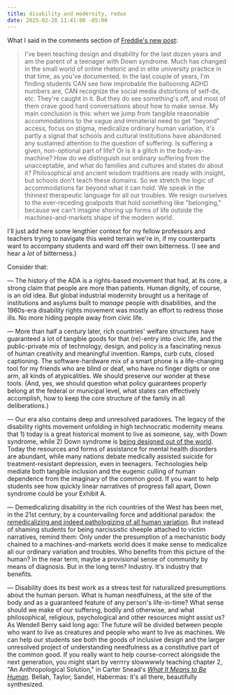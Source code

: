 ```yaml
---
title: disability and modernity, redux
date: 2025-02-28 11:41:00 -05:00
---
```


What I said in the comments section of [Freddie's new post](https://freddiedeboer.substack.com/p/what-do-people-with-disabilities):

>I've been teaching design and disability for the last dozen years and am the parent of a teenager with Down syndrome. Much has changed in the small world of online rhetoric and in elite university practice in that time, as you've documented. In the last couple of years, I'm finding students CAN see how improbable the ballooning ADHD numbers are, CAN recognize the social media distortions of self-dx, etc. They're caught in it. But they do see something's off, and most of them crave good hard conversations about how to make sense. My main conclusion is this: when we jump from tangible reasonable accommodations to the vague and immaterial need to get "beyond" access, focus on stigma, medicalize ordinary human variation, it's partly a signal that schools and cultural institutions have abandoned any sustained attention to the question of suffering. Is suffering a given, non-optional part of life? Or is it a glitch in the body-as-machine? How do we distinguish our ordinary suffering from the unacceptable, and what do families and cultures and states do about it? Philosophical and ancient wisdom traditions are ready with insight, but schools don't teach these domains. So we stretch the logic of accommodations far beyond what it can hold. We speak in the thinnest therapeutic language for all our troubles. We resign ourselves to the ever-receding goalposts that hold something like "belonging," because we can't imagine shoring up forms of life outside the machines-and-markets shape of the modern world.

I'll just add here some lengthier context for my fellow professors and teachers trying to navigate this weird terrain we're in, if my counterparts want to accompany students and ward off their own bitterness. (I see and hear a *lot* of bitterness.) 

Consider that: 

— The history of the ADA is a rights-based movement that had, at its core, a strong claim that people are more than patients. Human dignity, of course, is an old idea. But global industrial modernity brought us a heritage of institutions and asylums built to *manage* people with disabilities, and the 1960s-era disability rights movement was mostly an effort to redress those ills. No more hiding people away from civic life. 

— More than half a century later, rich countries' welfare structures have guaranteed a lot of tangible goods for that (re)-entry into civic life, and the public-private mix of technology, design, and policy is a fascinating nexus of human creativity and meaningful invention. Ramps, curb cuts, closed captioning. The software-hardware mix of a smart phone is a life-changing tool for my friends who are blind or deaf, who have no finger digits or one arm, all kinds of atypicalities. We should preserve our wonder at these tools. (And, yes, we should question what policy guarantees properly belong at the federal or municipal level, what states can effectively accomplish, how to keep the core structure of the family in all deliberations.)

— Our era also contains deep and unresolved paradoxes. The legacy of the disability rights movement unfolding in high technocratic modernity means that 1) today is a great historical moment to live as someone, say, with Down syndrome, while 2) Down syndrome is [being designed out of the world](https://www.theatlantic.com/magazine/archive/2020/12/the-last-children-of-down-syndrome/616928/). Today the resources and forms of assistance for mental health disorders are abundant, while many nations debate medically assisted suicide for treatment-resistant depression, even in teenagers. Technologies help mediate both tangible inclusion and the eugenic culling of human dependence from the imaginary of the common good. If you want to help students see how quickly linear narratives of progress fall apart, Down syndrome could be your Exhibit A.

— Demedicalizing disability in the rich countries of the West has been met, in the 21st century, by a countervailing force and additional paradox: the [*re*medicalizing and indeed pathologizing of all human variation](https://www.thenewatlantis.com/publications/all-pathology-all-the-time). But instead of shaming students for being narcissistic sheeple attached to victim narratives, remind them: Only under the presumption of a mechanistic body chained to a machines-and-markets world does it make sense to medicalize all our ordinary variation and troubles. Who benefits from this picture of the human? In the near term, maybe a provisional sense of community by means of diagnosis. But in the long term? Industry. It's industry that benefits.

— Disability does its best work as a stress test for naturalized presumptions about the human person. What is human needfulness, at the site of the body and as a guaranteed feature of any person's life-in-time? What sense should we make of our suffering, bodily and otherwise, and what philosophical, religious, psychological and other resources might assist us? As Wendell Berry said long ago: The future will be divided between people who want to live as creatures and people who want to live as machines. We can help our students see both the goods of inclusive design and the larger unresolved project of understanding needfulness as a constitutive part of the common good. If you really want to help course-correct alongside the next generation, you might start by verrrry slowwwwly teaching chapter 2, "An Anthropological Solution," in Carter Snead's *[What It Means to Be Human](https://www.hup.harvard.edu/books/9780674278769).* Bellah, Taylor, Sandel, Habermas: it's all there, beautifully synthesized. 





